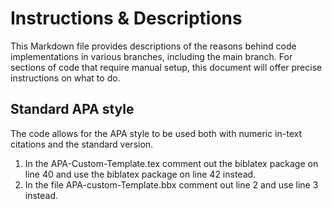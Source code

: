 # Instructions & Descriptions
This Markdown file provides descriptions of the reasons behind code implementations in various branches, including the main branch. For sections of code that require manual setup, this document will offer precise instructions on what to do.

## Standard APA style
The code allows for the APA style to be used both with numeric in-text citations and the standard version.
1. In the APA-Custom-Template.tex comment out the biblatex package on line 40 and use the biblatex package on line 42 instead.
2. In the file APA-custom-Template.bbx comment out line 2 and use line 3 instead.
